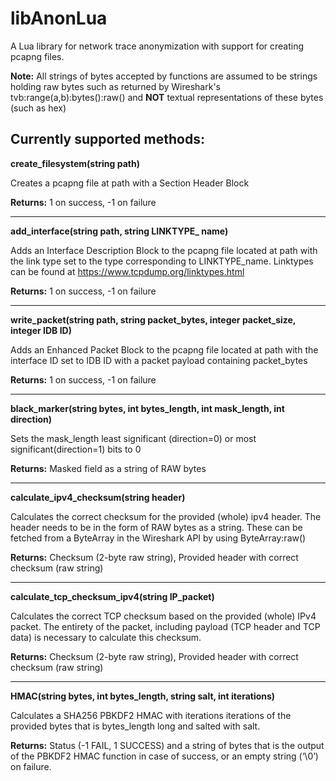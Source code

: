 # libAnonLua
A Lua library for network trace anonymization with support for creating pcapng files.

**Note:** All strings of bytes accepted by functions are assumed to be strings holding raw bytes such as returned by Wireshark's tvb:range(a,b):bytes():raw() and **NOT** textual representations of these bytes (such as hex) 

## Currently supported methods:

**create_filesystem(string path)**

Creates a pcapng file at path with a Section Header Block

**Returns:** 1 on success, -1 on failure

---

**add_interface(string path, string LINKTYPE_ name)**

Adds an Interface Description Block to the pcapng file located at path with the link type set to the type corresponding to LINKTYPE_name. Linktypes can be found at https://www.tcpdump.org/linktypes.html

**Returns:** 1 on success, -1 on failure

---

**write_packet(string path, string packet_bytes, integer packet_size, integer IDB ID)**

Adds an Enhanced Packet Block to the pcapng file located at path with the interface ID set to IDB ID with a packet payload containing packet_bytes

**Returns:** 1 on success, -1 on failure

---

**black_marker(string bytes, int bytes_length, int mask_length, int direction)**

Sets the mask_length least significant (direction=0) or most significant(direction=1) bits to 0

**Returns:** Masked field as a string of RAW bytes

---

**calculate_ipv4_checksum(string header)**

Calculates the correct checksum for the provided (whole) ipv4 header. The header needs to be in the form of RAW bytes as a string. These can be fetched from a ByteArray in the Wireshark API by using ByteArray:raw()

**Returns:** Checksum (2-byte raw string), Provided header with correct checksum (raw string)

---

**calculate_tcp_checksum_ipv4(string IP_packet)**

Calculates the correct TCP checksum based on the provided (whole) IPv4 packet. The entirety of the packet, including payload (TCP header and TCP data) is necessary to calculate this checksum. 

**Returns:** Checksum (2-byte raw string), Provided header with correct checksum (raw string)

---

**HMAC(string bytes, int bytes_length, string salt, int iterations)**

Calculates a SHA256 PBKDF2 HMAC with iterations iterations of the provided bytes that is bytes_length long and salted with salt. 

**Returns:** Status (-1 FAIL, 1 SUCCESS) and a string of bytes that is the output of the PBKDF2 HMAC function in case of success, or an empty string (‘\0’) on failure.
